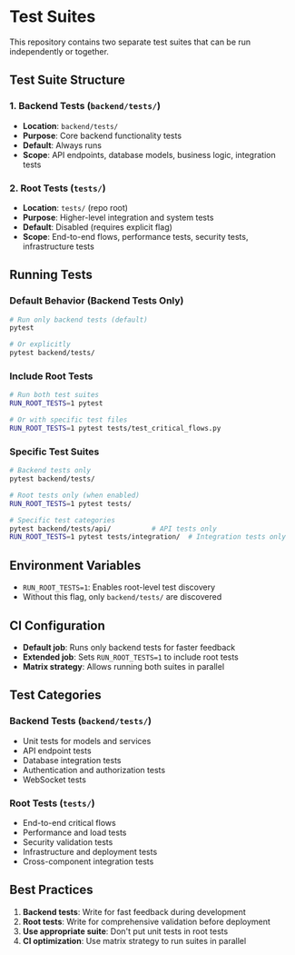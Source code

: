 # Test Suites

This repository contains two separate test suites that can be run independently or together.

## Test Suite Structure

### 1. Backend Tests (`backend/tests/`)
- **Location**: `backend/tests/`
- **Purpose**: Core backend functionality tests
- **Default**: Always runs
- **Scope**: API endpoints, database models, business logic, integration tests

### 2. Root Tests (`tests/`)
- **Location**: `tests/` (repo root)
- **Purpose**: Higher-level integration and system tests
- **Default**: Disabled (requires explicit flag)
- **Scope**: End-to-end flows, performance tests, security tests, infrastructure tests

## Running Tests

### Default Behavior (Backend Tests Only)
```bash
# Run only backend tests (default)
pytest

# Or explicitly
pytest backend/tests/
```

### Include Root Tests
```bash
# Run both test suites
RUN_ROOT_TESTS=1 pytest

# Or with specific test files
RUN_ROOT_TESTS=1 pytest tests/test_critical_flows.py
```

### Specific Test Suites
```bash
# Backend tests only
pytest backend/tests/

# Root tests only (when enabled)
RUN_ROOT_TESTS=1 pytest tests/

# Specific test categories
pytest backend/tests/api/          # API tests only
RUN_ROOT_TESTS=1 pytest tests/integration/  # Integration tests only
```

## Environment Variables

- `RUN_ROOT_TESTS=1`: Enables root-level test discovery
- Without this flag, only `backend/tests/` are discovered

## CI Configuration

- **Default job**: Runs only backend tests for faster feedback
- **Extended job**: Sets `RUN_ROOT_TESTS=1` to include root tests
- **Matrix strategy**: Allows running both suites in parallel

## Test Categories

### Backend Tests (`backend/tests/`)
- Unit tests for models and services
- API endpoint tests
- Database integration tests
- Authentication and authorization tests
- WebSocket tests

### Root Tests (`tests/`)
- End-to-end critical flows
- Performance and load tests
- Security validation tests
- Infrastructure and deployment tests
- Cross-component integration tests

## Best Practices

1. **Backend tests**: Write for fast feedback during development
2. **Root tests**: Write for comprehensive validation before deployment
3. **Use appropriate suite**: Don't put unit tests in root tests
4. **CI optimization**: Use matrix strategy to run suites in parallel
